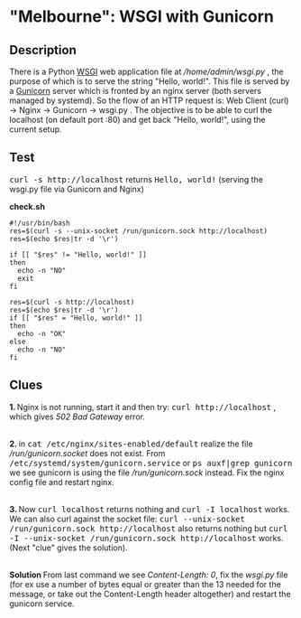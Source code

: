 # "Melbourne": WSGI with Gunicorn

## Description

There is a Python <a href="https://en.wikipedia.org/wiki/Web_Server_Gateway_Interface">WSGI</a> web application file at <i>/home/admin/wsgi.py</i> , the purpose of which is to serve the string "Hello, world!". This file is served by a <a href="https://docs.gunicorn.org/en/stable/">Gunicorn</a> server which is fronted by an nginx server (both servers managed by systemd). So the flow of an HTTP request is: Web Client (curl) -> Nginx -> Gunicorn -> wsgi.py . The objective is to be able to curl the localhost (on default port :80) and get back "Hello, world!", using the current setup.

## Test

<kbd>curl -s http://localhost</kbd> returns <kbd>Hello, world!</kbd> (serving the wsgi.py file via Gunicorn and Nginx)

<b>check.sh</b>

```
#!/usr/bin/bash
res=$(curl -s --unix-socket /run/gunicorn.sock http://localhost)
res=$(echo $res|tr -d '\r')

if [[ "$res" != "Hello, world!" ]]
then
  echo -n "NO"
  exit
fi

res=$(curl -s http://localhost)
res=$(echo $res|tr -d '\r')
if [[ "$res" = "Hello, world!" ]]
then
  echo -n "OK"
else
  echo -n "NO"
fi
```

## Clues

<b>1. </b>Nginx is not running, start it and then try: <kbd>curl http://localhost</kbd> , which gives <i>502 Bad Gateway</i> error.<br><br>

<b>2. </b>in <kbd>cat /etc/nginx/sites-enabled/default</kbd> realize the file <i>/run/gunicorn.socket</i> does not exist. From <kbd>/etc/systemd/system/gunicorn.service</kbd> or <kbd>ps auxf|grep gunicorn</kbd> we see gunicorn is using the file <i>/run/gunicorn.sock</i> instead. Fix the nginx config file and restart nginx.<br><br>

<b>3. </b>Now <kbd>curl localhost</kbd> returns nothing and <kbd>curl -I localhost</kbd> works. We can also curl against the socket file: <kbd>curl --unix-socket /run/gunicorn.sock http://localhost</kbd> also returns nothing but <kbd>curl -I --unix-socket /run/gunicorn.sock http://localhost</kbd> works. (Next "clue" gives the solution).<br><br>

<b>Solution </b>From last command we see <i>Content-Length: 0</i>, fix the <i>wsgi.py</i> file (for ex use a number of bytes equal or greater than the 13 needed for the message, or take out the Content-Length header altogether) and restart the gunicorn service.